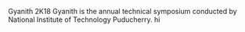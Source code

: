 
Gyanith 2K18
Gyanith is the annual technical symposium conducted by National Institute of Technology Puducherry.
hi

